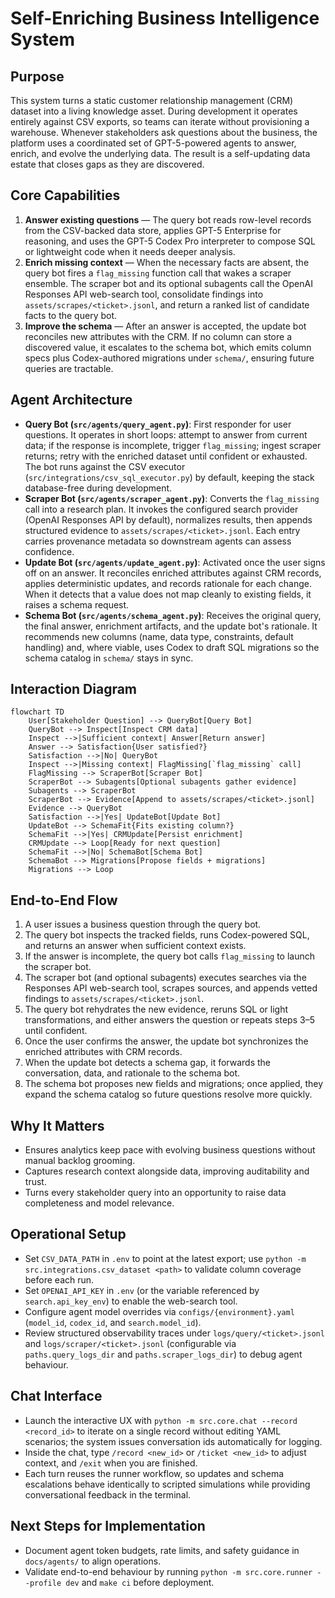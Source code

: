 # Self-Enriching Business Intelligence System

## Purpose
This system turns a static customer relationship management (CRM) dataset into a living knowledge asset. During development it operates entirely against CSV exports, so teams can iterate without provisioning a warehouse. Whenever stakeholders ask questions about the business, the platform uses a coordinated set of GPT-5-powered agents to answer, enrich, and evolve the underlying data. The result is a self-updating data estate that closes gaps as they are discovered.

## Core Capabilities
1. **Answer existing questions** &mdash; The query bot reads row-level records from the CSV-backed data store, applies GPT-5 Enterprise for reasoning, and uses the GPT-5 Codex Pro interpreter to compose SQL or lightweight code when it needs deeper analysis.
2. **Enrich missing context** &mdash; When the necessary facts are absent, the query bot fires a `flag_missing` function call that wakes a scraper ensemble. The scraper bot and its optional subagents call the OpenAI Responses API web-search tool, consolidate findings into `assets/scrapes/<ticket>.jsonl`, and return a ranked list of candidate facts to the query bot.
3. **Improve the schema** &mdash; After an answer is accepted, the update bot reconciles new attributes with the CRM. If no column can store a discovered value, it escalates to the schema bot, which emits column specs plus Codex-authored migrations under `schema/`, ensuring future queries are tractable.

## Agent Architecture
- **Query Bot (`src/agents/query_agent.py`)**: First responder for user questions. It operates in short loops: attempt to answer from current data; if the response is incomplete, trigger `flag_missing`; ingest scraper returns; retry with the enriched dataset until confident or exhausted. The bot runs against the CSV executor (`src/integrations/csv_sql_executor.py`) by default, keeping the stack database-free during development.
- **Scraper Bot (`src/agents/scraper_agent.py`)**: Converts the `flag_missing` call into a research plan. It invokes the configured search provider (OpenAI Responses API by default), normalizes results, then appends structured evidence to `assets/scrapes/<ticket>.jsonl`. Each entry carries provenance metadata so downstream agents can assess confidence.
- **Update Bot (`src/agents/update_agent.py`)**: Activated once the user signs off on an answer. It reconciles enriched attributes against CRM records, applies deterministic updates, and records rationale for each change. When it detects that a value does not map cleanly to existing fields, it raises a schema request.
- **Schema Bot (`src/agents/schema_agent.py`)**: Receives the original query, the final answer, enrichment artifacts, and the update bot's rationale. It recommends new columns (name, data type, constraints, default handling) and, where viable, uses Codex to draft SQL migrations so the schema catalog in `schema/` stays in sync.

## Interaction Diagram
```mermaid
flowchart TD
    User[Stakeholder Question] --> QueryBot[Query Bot]
    QueryBot --> Inspect[Inspect CRM data]
    Inspect -->|Sufficient context| Answer[Return answer]
    Answer --> Satisfaction{User satisfied?}
    Satisfaction -->|No| QueryBot
    Inspect -->|Missing context| FlagMissing[`flag_missing` call]
    FlagMissing --> ScraperBot[Scraper Bot]
    ScraperBot --> Subagents[Optional subagents gather evidence]
    Subagents --> ScraperBot
    ScraperBot --> Evidence[Append to assets/scrapes/<ticket>.jsonl]
    Evidence --> QueryBot
    Satisfaction -->|Yes| UpdateBot[Update Bot]
    UpdateBot --> SchemaFit{Fits existing column?}
    SchemaFit -->|Yes| CRMUpdate[Persist enrichment]
    CRMUpdate --> Loop[Ready for next question]
    SchemaFit -->|No| SchemaBot[Schema Bot]
    SchemaBot --> Migrations[Propose fields + migrations]
    Migrations --> Loop
```

## End-to-End Flow
1. A user issues a business question through the query bot.
2. The query bot inspects the tracked fields, runs Codex-powered SQL, and returns an answer when sufficient context exists.
3. If the answer is incomplete, the query bot calls `flag_missing` to launch the scraper bot.
4. The scraper bot (and optional subagents) executes searches via the Responses API web-search tool, scrapes sources, and appends vetted findings to `assets/scrapes/<ticket>.jsonl`.
5. The query bot rehydrates the new evidence, reruns SQL or light transformations, and either answers the question or repeats steps 3–5 until confident.
6. Once the user confirms the answer, the update bot synchronizes the enriched attributes with CRM records.
7. When the update bot detects a schema gap, it forwards the conversation, data, and rationale to the schema bot.
8. The schema bot proposes new fields and migrations; once applied, they expand the schema catalog so future questions resolve more quickly.

## Why It Matters
- Ensures analytics keep pace with evolving business questions without manual backlog grooming.
- Captures research context alongside data, improving auditability and trust.
- Turns every stakeholder query into an opportunity to raise data completeness and model relevance.

## Operational Setup
- Set `CSV_DATA_PATH` in `.env` to point at the latest export; use `python -m src.integrations.csv_dataset <path>` to validate column coverage before each run.
- Set `OPENAI_API_KEY` in `.env` (or the variable referenced by `search.api_key_env`) to enable the web-search tool.
- Configure agent model overrides via `configs/{environment}.yaml` (`model_id`, `codex_id`, and `search.model_id`).
- Review structured observability traces under `logs/query/<ticket>.jsonl` and `logs/scraper/<ticket>.jsonl` (configurable via `paths.query_logs_dir` and `paths.scraper_logs_dir`) to debug agent behaviour.

## Chat Interface
- Launch the interactive UX with `python -m src.core.chat --record <record_id>` to iterate on a single record without editing YAML scenarios; the system issues conversation ids automatically for logging.
- Inside the chat, type `/record <new_id>` or `/ticket <new_id>` to adjust context, and `/exit` when you are finished.
- Each turn reuses the runner workflow, so updates and schema escalations behave identically to scripted simulations while providing conversational feedback in the terminal.

## Next Steps for Implementation
- Document agent token budgets, rate limits, and safety guidance in `docs/agents/` to align operations.
- Validate end-to-end behaviour by running `python -m src.core.runner --profile dev` and `make ci` before deployment.
